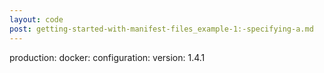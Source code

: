 ```yaml
---
layout: code
post: getting-started-with-manifest-files_example-1:-specifying-a.md
---
```



production:
    docker:
        configuration:
            version: 1.4.1
